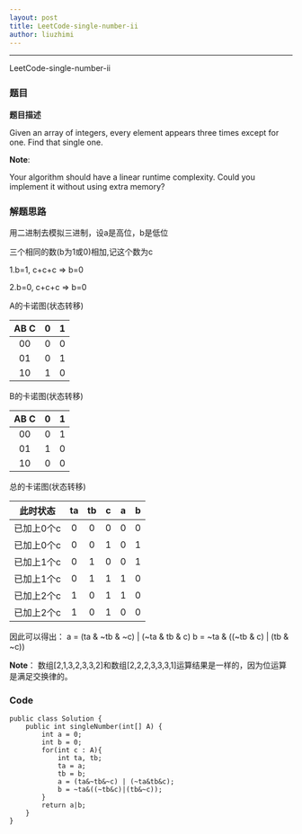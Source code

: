 ```yaml
---
layout: post
title: LeetCode-single-number-ii
author: liuzhimi
---
```

-----
LeetCode-single-number-ii

### 题目
**题目描述**

Given an array of integers, every element appears three times except for one. Find that single one.

**Note**: 

Your algorithm should have a linear runtime complexity. Could you implement it without using extra memory?

### 解题思路
用二进制去模拟三进制，设a是高位，b是低位

三个相同的数(b为1或0)相加,记这个数为c

1.b=1, c+c+c => b=0

2.b=0, c+c+c => b=0

A的卡诺图(状态转移)

| AB C | 0 | 1|
| :-: | :-: | :-: |
| 00 | 0 | 0 |
| 01 | 0 | 1 |
| 10 | 1 | 0 |

B的卡诺图(状态转移)

| AB C | 0 | 1|
| :-: | :-: | :-: |
| 00 | 0 | 1 |
| 01 | 1 | 0 |
| 10 | 0 | 0 |

总的卡诺图(状态转移)

|此时状态| ta | tb | c | a | b |
|:-:| :-: | :-: | :-: | :-: | :-: |
|已加上0个c| 0 | 0 | 0 | 0 | 0|
|已加上0个c| 0 | 0 | 1 | 0 | 1|
|已加上1个c| 0 | 1 | 0 | 0 | 1|
|已加上1个c| 0 | 1 | 1 | 1 | 0|
|已加上2个c| 1 | 0 | 1 | 1 | 0|
|已加上2个c| 1 | 0 | 1 | 0 | 0|


因此可以得出：
a = (ta & ~tb & ~c)  |  (~ta & tb & c)
b = ~ta & ((~tb & c) | (tb & ~c))

**Note**：
数组[2,1,3,2,3,3,2]和数组[2,2,2,3,3,3,1]运算结果是一样的，因为位运算是满足交换律的。

### Code
```
public class Solution {
    public int singleNumber(int[] A) {
        int a = 0;
        int b = 0;
        for(int c : A){
            int ta, tb;
            ta = a;
            tb = b;
            a = (ta&~tb&~c) | (~ta&tb&c);
            b = ~ta&((~tb&c)|(tb&~c));
        }
        return a|b;
    }
}
```